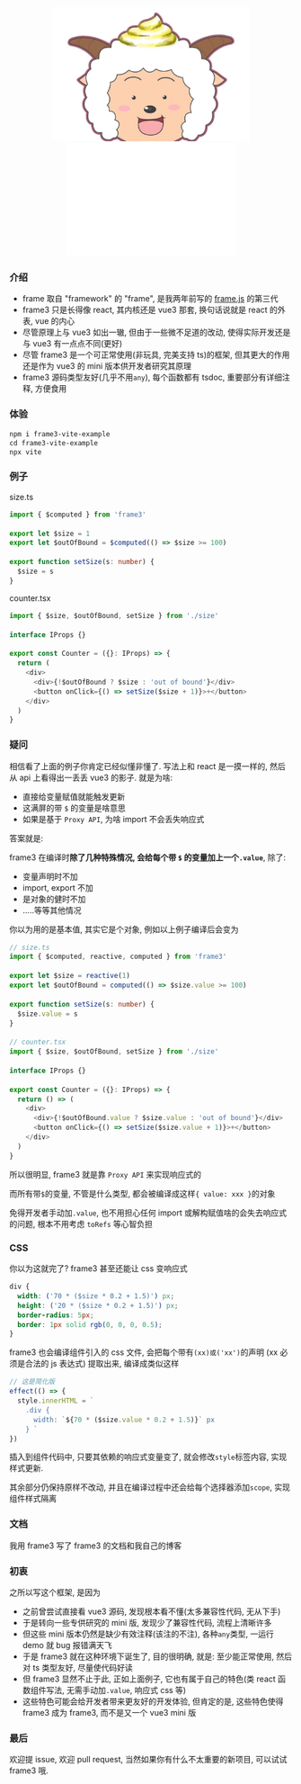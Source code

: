 <div align="center" >
<img src="./example/src/assets/shiyangyang.jpeg" width="350px"></img>
<div><img src="./example/src/assets/frame3.svg"></img></div>
</div>

### 介绍

- frame 取自 "framework" 的 "frame", 是我两年前写的 [frame.js](https://github.com/gitborlando/Frame) 的第三代
- frame3 只是长得像 react, 其内核还是 vue3 那套, 换句话说就是 react 的外表, vue 的内心
- 尽管原理上与 vue3 如出一辙, 但由于一些微不足道的改动, 使得实际开发还是与 vue3 有一点点不同(更好)
- 尽管 frame3 是一个可正常使用(非玩具, 完美支持 ts)的框架, 但其更大的作用还是作为 vue3 的 mini 版本供开发者研究其原理
- frame3 源码类型友好(几乎不用`any`), 每个函数都有 tsdoc, 重要部分有详细注释, 方便食用

### 体验

```
npm i frame3-vite-example
cd frame3-vite-example
npx vite
```

### 例子

size.ts

```ts
import { $computed } from 'frame3'

export let $size = 1
export let $outOfBound = $computed(() => $size >= 100)

export function setSize(s: number) {
  $size = s
}
```

counter.tsx

```ts
import { $size, $outOfBound, setSize } from './size'

interface IProps {}

export const Counter = ({}: IProps) => {
  return (
    <div>
      <div>{!$outOfBound ? $size : 'out of bound'}</div>
      <button onClick={() => setSize($size + 1)}>+</button>
    </div>
  )
}
```

### 疑问

相信看了上面的例子你肯定已经似懂非懂了. 写法上和 react 是一摸一样的, 然后从 api 上看得出一丢丢 vue3 的影子. 就是为啥:

- 直接给变量赋值就能触发更新
- 这满屏的带 `$` 的变量是啥意思
- 如果是基于 `Proxy API`, 为啥 import 不会丢失响应式

答案就是:

frame3 在编译时**除了几种特殊情况, 会给每个带 `$` 的变量加上一个`.value`**, 除了:

- 变量声明时不加
- import, export 不加
- 是对象的健时不加
- .....等等其他情况

你以为用的是基本值, 其实它是个对象, 例如以上例子编译后会变为

```ts
// size.ts
import { $computed, reactive, computed } from 'frame3'

export let $size = reactive(1)
export let $outOfBound = computed(() => $size.value >= 100)

export function setSize(s: number) {
  $size.value = s
}

// counter.tsx
import { $size, $outOfBound, setSize } from './size'

interface IProps {}

export const Counter = ({}: IProps) => {
  return () => (
    <div>
      <div>{!$outOfBound.value ? $size.value : 'out of bound'}</div>
      <button onClick={() => setSize($size.value + 1)}>+</button>
    </div>
  )
}
```

所以很明显, frame3 就是靠 `Proxy API` 来实现响应式的

而所有带`$`的变量, 不管是什么类型, 都会被编译成这样`{ value: xxx }`的对象

免得开发者手动加`.value`, 也不用担心任何 import 或解构赋值啥的会失去响应式的问题, 根本不用考虑 `toRefs` 等心智负担

### CSS

你以为这就完了? frame3 甚至还能让 css 变响应式

```css
div {
  width: ('70 * ($size * 0.2 + 1.5)') px;
  height: ('20 * ($size * 0.2 + 1.5)') px;
  border-radius: 5px;
  border: 1px solid rgb(0, 0, 0, 0.5);
}
```

frame3 也会编译组件引入的 css 文件, 会把每个带有`(xx)或('xx')`的声明 (xx 必须是合法的 js 表达式) 提取出来, 编译成类似这样

```ts
// 这是简化版
effect(() => {
  style.innerHTML = `
    .div {
      width: `${70 * ($size.value * 0.2 + 1.5)}` px
    } `
})
```

插入到组件代码中, 只要其依赖的响应式变量变了, 就会修改`style`标签内容, 实现样式更新.

其余部分仍保持原样不改动, 并且在编译过程中还会给每个选择器添加`scope`, 实现组件样式隔离

### 文档

我用 frame3 写了 frame3 的文档和我自己的博客

### 初衷

之所以写这个框架, 是因为

- 之前曾尝试直接看 vue3 源码, 发现根本看不懂(太多兼容性代码, 无从下手)
- 于是转向一些专供研究的 mini 版, 发现少了兼容性代码, 流程上清晰许多
- 但这些 mini 版本仍然是缺少有效注释(该注的不注), 各种`any`类型, 一运行 demo 就 bug 报错满天飞
- 于是 frame3 就在这种环境下诞生了, 目的很明确, 就是: 至少能正常使用, 然后对 ts 类型友好, 尽量使代码好读
- 但 frame3 显然不止于此, 正如上面例子, 它也有属于自己的特色(类 react 函数组件写法, 无需手动加`.value`, 响应式 css 等)
- 这些特色可能会给开发者带来更友好的开发体验, 但肯定的是, 这些特色使得 frame3 成为 frame3, 而不是又一个 vue3 mini 版

### 最后

欢迎提 issue, 欢迎 pull request, 当然如果你有什么不太重要的新项目, 可以试试 frame3 哦.
